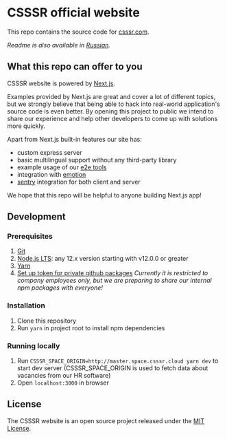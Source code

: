 # CSSSR official website

This repo contains the source code for [csssr.com](https://csssr.com/).

*Readme is also available in [Russian](README.ru.md).*

## What this repo can offer to you

CSSSR website is powered by [Next.js](https://nextjs.org/).

Examples provided by Next.js are great and cover a lot of different topics,
but we strongly believe that being able to hack into real-world application's source code is even better.
By opening this project to public we intend to share our experience 
and help other developers to come up with solutions more quickly.

Apart from Next.js built-in features our site has:
- custom express server
- basic multilingual support without any third-party library
- example usage of our [e2e tools](https://github.com/CSSSR/e2e-tools)
- integration with [emotion](https://emotion.sh/docs/introduction)
- [sentry](https://sentry.io/) integration for both client and server

We hope that this repo will be helpful to anyone building Next.js app!

## Development

### Prerequisites

1. [Git](https://git-scm.com/download)
1. [Node.js LTS](https://nodejs.org/en/download/): any 12.x version starting with v12.0.0 or greater
1. [Yarn](https://yarnpkg.com/lang/en/docs/install/)
1. [Set up token for private github packages](https://confluence.csssr.io/display/DT/Github+packages)
*Currently it is restricted to company employees only, but we are preparing to share our internal npm packages with everyone!*

### Installation

1. Clone this repository
1. Run `yarn` in project root to install npm dependencies

### Running locally

1. Run `CSSSR_SPACE_ORIGIN=http://master.space.csssr.cloud yarn dev` to start dev server
(CSSSR_SPACE_ORIGIN is used to fetch data about vacancies from our HR software)
1. Open `localhost:3000` in browser

## License

The CSSSR website is an open source project released under the [MIT License](https://github.com/CSSSR/csssr.com/LICENSE).
